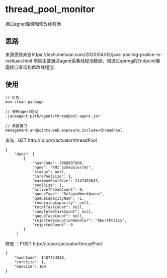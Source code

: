 # thread_pool_monitor
通过agnet监控和修改线程池

## 思路
来源思路来自https://tech.meituan.com/2020/04/02/java-pooling-pratice-in-meituan.html
项目主要通过agent采集线程池数据，和通过spring的Endpoint暴露接口查询和修改线程池.

## 使用
```
// 打包
mvn clean package

// 使用agent启动
-javaagent:path/agent/threadpool-agent.jar

// 暴露接口
management.endpoints.web.exposure.include=threadPool
```

查询 : GET http://ip:port/actuator/threadPool
```
{
    "data": [
        {
            "hashCode": 2068897588,
            "name": "RMI Scheduler(0)",
            "status": null,
            "corePoolSize": 1,
            "maximumPoolSize": 2147483647,
            "poolSize": 1,
            "activeThreadCount": 0,
            "queueType": "DelayedWorkQueue",
            "queueCapacityNum": -1,
            "remainingCapacity": null,
            "totalTaskCount": null,
            "completedTaskCount": null,
            "queueTaskCount": null,
            "rejectedExecutionHandler": "AbortPolicy",
            "rejectedCount": 0
        }
     ]

```
修改 ：POST http://ip:port/actuator/threadPool

```
{
    "hashCode": 1487424018,
    "coreSize": 1,
    "maxSize": 100
}
```